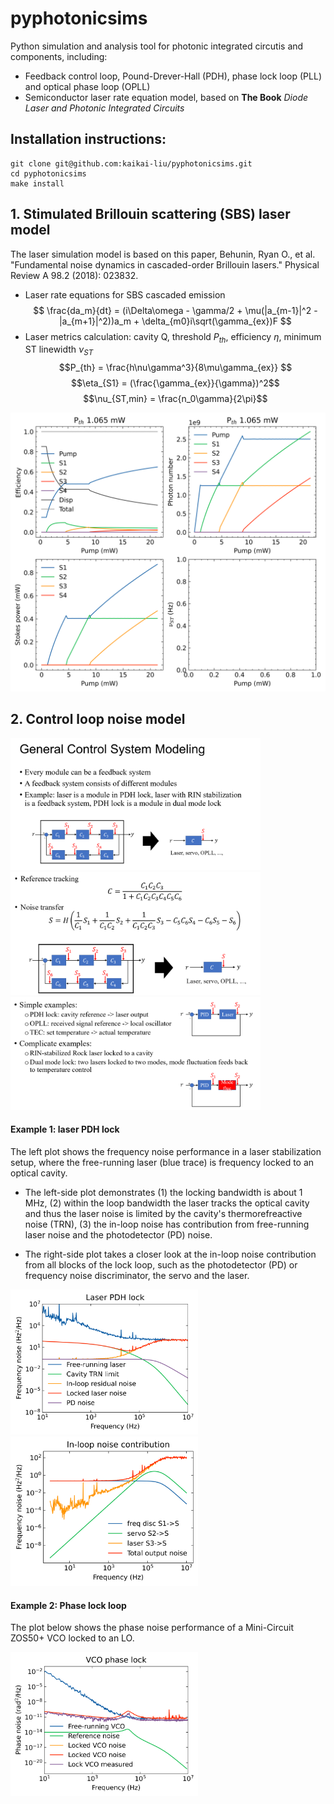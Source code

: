 # pyphotonicsims
Python simulation and analysis tool for photonic integrated circutis and components, including:
 - Feedback control loop, Pound-Drever-Hall (PDH), phase lock loop (PLL) and optical phase loop (OPLL)
 - Semiconductor laser rate equation model, based on **The Book** _Diode Laser and Photonic Integrated Circuits_

## Installation instructions: 

```
git clone git@github.com:kaikai-liu/pyphotonicsims.git
cd pyphotonicsims
make install
```

## 1. Stimulated Brillouin scattering (SBS) laser model
The laser simulation model is based on this paper, 
Behunin, Ryan O., et al. "Fundamental noise dynamics in cascaded-order Brillouin lasers." 
Physical Review A 98.2 (2018): 023832.

- Laser rate equations for SBS cascaded emission
$$
\frac{da_m}{dt} = (i\Delta\omega - \gamma/2 + \mu(|a_{m-1}|^2 - |a_{m+1}|^2))a_m + \delta_{m0}i\sqrt(\gamma_{ex})F
$$
 - Laser metrics calculation: cavity Q, threshold $P_{th}$, efficiency $\eta$, minimum ST linewidth $\nu_{ST}$
$$P_{th} = \frac{h\nu\gamma^3}{8\mu\gamma_{ex}} $$
$$\eta_{S1} = (\frac{\gamma_{ex}}{\gamma})^2$$
$$\nu_{ST,min} = \frac{n_0\gamma}{2\pi}$$

<img src="notebook/figures/sbs_laser_pump_sweep.png" width="600"/>


## 2. Control loop noise model
<img src="notebook/figures/control_model_1.png" width="400"/>

<img src="notebook/figures/control_model_2.png" width="400"/>

<img src="notebook/figures/control_model_3.png" width="400"/>

#### Example 1: laser PDH lock 
The left plot shows the frequency noise performance in a laser stabilization setup, where 
the free-running laser (blue trace) is frequency locked to an optical cavity.

 - The left-side plot demonstrates (1) the locking bandwidth is about 1 MHz, (2) within the loop bandwidth 
the laser tracks the optical cavity and thus the laser noise is limited by the cavity's
thermorefreactive noise (TRN), (3) the in-loop noise has contribution from free-running laser
noise and the photodetector (PD) noise.

 - The right-side plot takes a closer look at the in-loop noise contribution from all blocks of the lock loop, such as
the photodetector (PD) or frequency noise discriminator, the servo and the laser.

<img src="notebook/figures/laser_pdh_lock.png" width="300"/> <img src="notebook/figures/laser_pdh_lock_inloop.png" width="300"/>

#### Example 2: Phase lock loop 
The plot below shows the phase noise performance of a Mini-Circuit ZOS50+ VCO locked to an LO.

<img src="notebook/figures/VCO_PLL_lock.png" width="300"/>


